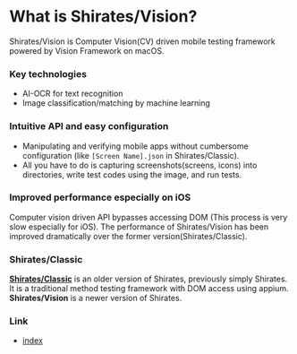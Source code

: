 # What is Shirates/Vision?

Shirates/Vision is Computer Vision(CV) driven mobile testing framework powered by Vision Framework on macOS.<br>

### Key technologies

- AI-OCR for text recognition
- Image classification/matching by machine learning

### **Intuitive API and easy configuration**<br>

- Manipulating and verifying mobile apps without cumbersome configuration (like `[Screen Name].json` in
  Shirates/Classic).
- All you have to do is capturing screenshots(screens, icons) into directories, write test codes using the image, and
  run tests.

### Improved performance especially on iOS<br>

Computer vision driven API bypasses accessing DOM (This process is very slow especially for iOS). The performance of
Shirates/Vision has been improved dramatically over the former version(Shirates/Classic).

### Shirates/Classic

[**Shirates/Classic**](classic/index.md) is an older version of Shirates, previously simply Shirates. It is a
traditional method testing framework with DOM access using appium.
**Shirates/Vision** is a newer version of Shirates.

### Link

- [index](../index.md)